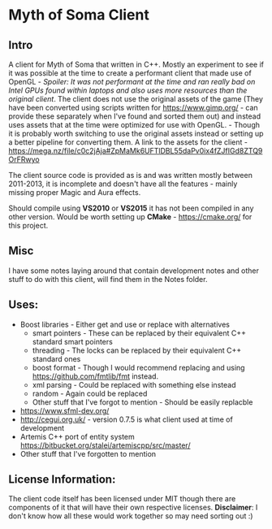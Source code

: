 # Myth of Soma Client
## Intro
A client for Myth of Soma that written in C++. Mostly an experiment to see if it was possible at the time to create a performant client that made use of OpenGL - *Spoiler: It was not performant at the time and ran really bad on Intel GPUs found within laptops and also uses more resources than the original client*.
The client does not use the original assets of the game (They have been converted using scripts written for https://www.gimp.org/ - can provide these separately when I've found and sorted them out) and instead uses assets that at the time were optimized for use with OpenGL. - Though it is probably worth switching to use the original assets instead or setting up a better pipeline for converting them. A link to the assets for the client - https://mega.nz/file/c0c2jAja#ZpMaMk6UFTlDBL55daPv0ix4fZJfIGd8ZTQ9OrFRwyo

The client source code is provided as is and was written mostly between 2011-2013, it is incomplete and doesn't have all the features - mainly missing proper Magic and Aura effects.

Should compile using **VS2010** or **VS2015** it has not been compiled in any other version. Would be worth setting up **CMake** - https://cmake.org/ for this project.

## Misc
I have some notes laying around that contain development notes and other stuff to do with this client, will find them in the Notes folder.

## Uses:
* Boost libraries - Either get and use or replace with alternatives
	* smart pointers - These can be replaced by their equivalent C++ standard smart pointers
	* threading - The locks can be replaced by their equivalent C++ standard ones
	* boost format - Though I would recommend replacing and using https://github.com/fmtlib/fmt instead.
	* xml parsing - Could be replaced with something else instead
	* random - Again could be replaced
	* Other stuff that I've forgot to mention - Should be easily replacble
* https://www.sfml-dev.org/ 
* http://cegui.org.uk/ - version 0.7.5 is what client used at time of development
* Artemis C++ port of entity system https://bitbucket.org/stalei/artemiscpp/src/master/
* Other stuff that I've forgotten to mention

## License Information:
The client code itself has been licensed under MIT though there are components of it that will have their own respective licenses. **Disclaimer**: I don't know how all these would work together so may need sorting out :)